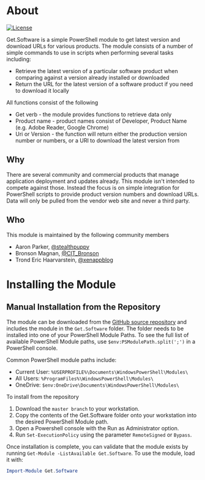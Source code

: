 # About

[![License][license-badge]][license]

Get.Software is a simple PowerShell module to get latest version and download URLs for various products. The module consists of a number of simple commands to use in scripts when performing several tasks including:

* Retrieve the latest version of a particular software product when comparing against a version already installed or downloaded
* Return the URL for the latest version of a software product if you need to download it locally

All functions consist of the following

* Get verb - the module provides functions to retrieve data only
* Product name - product names consist of Developer, Product Name (e.g. Adobe Reader, Google Chrome)
* Uri or Version - the function will return either the production version number or numbers, or a URI to download the latest version from

## Why

There are several community and commercial products that manage application deployment and updates already. This module isn't intended to compete against those. Instead the focus is on simple integration for PowerShell scripts to provide product version numbers and download URLs. Data will only be pulled from the vendor web site and never a third party.

## Who

This module is maintained by the following community members

* Aaron Parker, [@stealthpuppy](https://twitter.com/stealthpuppy)
* Bronson Magnan, [@CIT_Bronson](https://twitter.com/CIT_Bronson)
* Trond Eric Haarvarstein, [@xenappblog](https://twitter.com/xenappblog)

# Installing the Module

## Manual Installation from the Repository

The module can be downloaded from the [GitHub source repository](https://github.com/aaronparker/get.software) and includes the module in the `Get.Software` folder. The folder needs to be installed into one of your PowerShell Module Paths. To see the full list of available PowerShell Module paths, use `$env:PSModulePath.split(';')` in a PowerShell console.

Common PowerShell module paths include:

* Current User: `%USERPROFILE%\Documents\WindowsPowerShell\Modules\`
* All Users: `%ProgramFiles%\WindowsPowerShell\Modules\`
* OneDrive: `$env:OneDrive\Documents\WindowsPowerShell\Modules\`

To install from the repository

1. Download the `master branch` to your workstation.
2. Copy the contents of the Get.Software folder onto your workstation into the desired PowerShell Module path.
3. Open a Powershell console with the Run as Administrator option.
4. Run `Set-ExecutionPolicy` using the parameter `RemoteSigned` or `Bypass`.

Once installation is complete, you can validate that the module exists by running `Get-Module -ListAvailable Get.Software`. To use the module, load it with:

```powershell
Import-Module Get.Software
```

[appveyor-badge]: https://img.shields.io/appveyor/ci/aaronparker/Get.Software/master.svg?style=flat-square&logo=appveyor
[appveyor-build]: https://ci.appveyor.com/project/aaronparker/get.software
[psgallery-badge]: https://img.shields.io/powershellgallery/dt/get.software.svg?style=flat-square
[psgallery]: https://www.powershellgallery.com/packages/get.software
[psgallery-version-badge]: https://img.shields.io/powershellgallery/v/get.software.svg?style=flat-square
[psgallery-version]: https://www.powershellgallery.com/packages/get.software
[github-release-badge]: https://img.shields.io/github/release/aaronparker/Get.Software.svg?style=flat-square
[github-release]: https://github.com/aaronparker/Install-VisualCRedistributables/releases/latest
[license-badge]: https://img.shields.io/github/license/aaronparker/Get.Software.svg?style=flat-square
[license]: https://github.com/aaronparker/get.software/blob/master/LICENSE
